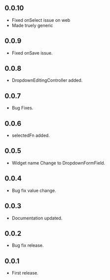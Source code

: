 ## 0.0.10

* Fixed onSelect issue on web
* Made truely generic

## 0.0.9

* Fixed onSave issue.

## 0.0.8

* DropdownEditingController added.

## 0.0.7

* Bug Fixes.

## 0.0.6

* selectedFn added.

## 0.0.5

* Widget name Change to DropdownFormField.

## 0.0.4

* Bug fix value change.

## 0.0.3

* Documentation updated.

## 0.0.2

* Bug fix release.

## 0.0.1

* First release.

